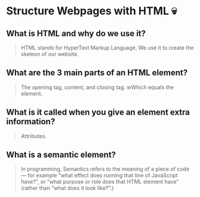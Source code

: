 # Structure Webpages with HTML 💀

## What is HTML and why do we use it?

> HTML stands for HyperText Markup Language. We use it to create the skeleon of our website.

## What are the 3 main parts of an HTML element?

> The opening tag, content, and closing tag. wWhich equals the element.

## What is it called when you give an element extra information?

> Attributes.

## What is a semantic element?

> In programming, Semantics refers to the meaning of a piece of code — for example "what effect does running that line of JavaScript have?", or "what purpose or role does that HTML element have" (rather than "what does it look like?".)